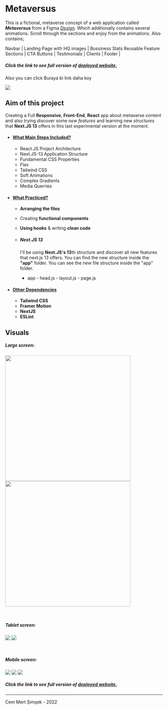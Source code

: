 # Metaversus

This is a fictional, metaverse concept of a web application called ***Metaversus*** from a Figma [*Design*](https://www.figma.com/file/EyzNoOFak1Nb1bBx9ZKI7E/Modern-UI%2FUX-Framer-Motion?node-id=1%3A4&t=eKe6qR5TQtYCda5a-1). Which additionally contains several animations. Scroll through the sections and enjoy from the animations. Also contains;

Navbar | Landing Page with HQ images | Bussiness Stats
Reusable Feature Sections | CTA Buttons | Testimonials | Clients | Footer |

##### Click the link to see full version of [deployed website.](///////////////////////)
Also you can click Buraya bi link daha koy

[<img src="bank-app/src/assets/bank-app.JPG" />](https://bank-app-cemmertsimsek.vercel.app/)

## Aim of this project
Creating a Full **Responsive**, **Front-End**, **React** app about metaverse content and also trying discover some *new features* and learning new *structures* that **Next.JS 13** offers in this last experimental version at the moment.

- #### <ins>What Main Steps Included?
    - React.JS Project Architecture
    - Next.JS-13 Application Structure
    - Fundamental CSS Properties
    - Flex
    - Tailwind CSS
    - Soft Animations
    - Complex Gradients
    - Media Querries


- #### <ins>What Practiced?
    - **Arranging the files**
    - Creating **functional components**
    - **Using hooks** & writing **clean code**
    - ##### Next.JS 13 

        I'll be using **Next.JS's 13**th structure and discover all new features that next.js 13 offers. You can find the new structure inside the **"app"** folder.
You can see the new file structure inside the "app" folder.
        - app
                - head.js
                - layout.js
                - page.js
- #### <ins>Other Dependencies
    - **Tailwind CSS**
    - **Framer Motion**
    - **NextJS**
    - **ESLint**


## Visuals
##### Large screen:

[<img src="public/large-01.JPG" width="400px"/>](public/large-01.JPG) [<img src="public/large-02.JPG" width="400px"/>](public/large-02.JPG)

</br>

##### Tablet screen:

[<img src="public/tablet-01.JPG" />](public/tablet-01.JPG) [<img src="public/tablet-02.JPG" />](public/tablet-02.JPG)

</br>

##### Mobile screen:

[<img src="public/mobile-01.JPG" />](public/mobile-01.JPG) [<img src="public/mobile-02.JPG"/>](public/mobile-02.JPG) [<img src="public/mobile-03.JPG"/>](public/mobile-03.JPG) 

##### Click the link to see full version of [deployed website.](/////////////////////////)

<hr>

Cem Mert Şimşek - 2022